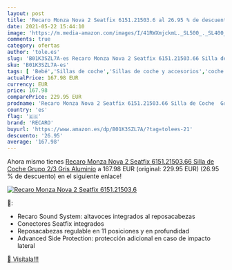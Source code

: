 ```yaml
---
layout: post
title: 'Recaro Monza Nova 2 Seatfix 6151.21503.6 al 26.95 % de descuento'
date: 2021-05-22 15:44:10
image: 'https://m.media-amazon.com/images/I/41RWXmjckmL._SL500_._SL400_.jpg'
comments: true
category: ofertas
author: 'tole.es'
slug: 'B01K3SZL7A-es Recaro Monza Nova 2 Seatfix 6151.21503.66 Silla de Coche...'
sku: 'B01K3SZL7A-es'
tags: [ 'Bebé','Sillas de coche','Sillas de coche y accesorios','coche','de','recaro','silla', ]
actualPrice: 167.98 EUR
currency: EUR
price: 167.98
comparePrice: 229.95 EUR
prodname: 'Recaro Monza Nova 2 Seatfix 6151.21503.66 Silla de Coche  Grupo 2/3  Gris Aluminio'
country: 'es'
flag: '🇪🇸'
brand: 'RECARO'
buyurl: 'https://www.amazon.es/dp/B01K3SZL7A/?tag=tolees-21'
descuento: '26.95'
average: '167.98'
---
```


Ahora mismo tienes [Recaro Monza Nova 2 Seatfix 6151.21503.66 Silla de Coche  Grupo 2/3  Gris Aluminio](https://www.amazon.es/dp/B01K3SZL7A/?tag=tolees-21) a 167.98 EUR (original: 229.95 EUR) (26.95 %  de descuento) en el siguiente enlace!

[![Recaro Monza Nova 2 Seatfix 6151.21503.6](https://m.media-amazon.com/images/I/41RWXmjckmL._SL500_._SL400_.jpg)](https://www.amazon.es/dp/B01K3SZL7A/?tag=tolees-21)

🔎:

- Recaro Sound System: altavoces integrados al reposacabezas
- Conectores Seatfix integrados
- Reposacabezas regulable en 11 posiciones y en profundidad
- Advanced Side Protection: protección adicional en caso de impacto lateral

[🛒 Visítala!!!](https://www.amazon.es/dp/B01K3SZL7A/?tag=tolees-21)
